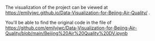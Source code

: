 The visualization of the project can be viewed at https://emilyjwc.github.io/Data-Visualization-for-Bejing-Air-Quality/ .

You'll be able to find the original code in the file of https://github.com/emilyjwc/Data-Visualization-for-Bejing-Air-Quality/blob/main/Beijing%20Air%20Quality%20DV.ipynb
